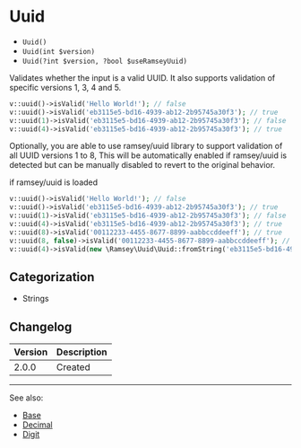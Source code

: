 # Uuid

- `Uuid()`
- `Uuid(int $version)`
- `Uuid(?int $version, ?bool $useRamseyUuid)`

Validates whether the input is a valid UUID. It also supports validation of
specific versions 1, 3, 4 and 5.

```php
v::uuid()->isValid('Hello World!'); // false
v::uuid()->isValid('eb3115e5-bd16-4939-ab12-2b95745a30f3'); // true
v::uuid(1)->isValid('eb3115e5-bd16-4939-ab12-2b95745a30f3'); // false
v::uuid(4)->isValid('eb3115e5-bd16-4939-ab12-2b95745a30f3'); // true
```

Optionally, you are able to use ramsey/uuid library to support validation
of all UUID versions 1 to 8, This will be automatically enabled if ramsey/uuid
is detected but can be manually disabled to revert to the original behavior.

if ramsey/uuid is loaded
```php
v::uuid()->isValid('Hello World!'); // false
v::uuid()->isValid('eb3115e5-bd16-4939-ab12-2b95745a30f3'); // true
v::uuid(1)->isValid('eb3115e5-bd16-4939-ab12-2b95745a30f3'); // false
v::uuid(4)->isValid('eb3115e5-bd16-4939-ab12-2b95745a30f3'); // true
v::uuid(8)->isValid('00112233-4455-8677-8899-aabbccddeeff'); // true
v::uuid(8, false)->isValid('00112233-4455-8677-8899-aabbccddeeff'); // false <-- same UUID as above, but with ramsey/uuid disabled
v::uuid(4)->isValid(new \Ramsey\Uuid\Uuid::fromString('eb3115e5-bd16-4939-ab12-2b95745a30f3')); // true
```

## Categorization

- Strings

## Changelog

Version | Description
--------|-------------
  2.0.0 | Created

***
See also:

- [Base](Base.md)
- [Decimal](Decimal.md)
- [Digit](Digit.md)
